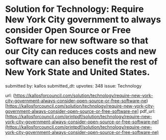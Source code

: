 # Solution for Technology: Require New York City government to always consider Open Source or Free Software for new software so that our City can reduces costs and new software can also benefit the rest of New York State and United States. #

submitted by: kallos
submitted_dt: 
upvotes: 348
issue: Technology



url: (https://kallosforcouncil.com/solution/technology/require-new-york-city-government-always-consider-open-source-or-free-software-ne)[https://kallosforcouncil.com/solution/technology/require-new-york-city-government-always-consider-open-source-or-free-software-ne]
pdf_url: [https://kallosforcouncil.com/printpdf/solution/technology/require-new-york-city-government-always-consider-open-source-or-free-software-ne](https://kallosforcouncil.com/printpdf/solution/technology/require-new-york-city-government-always-consider-open-source-or-free-software-ne)